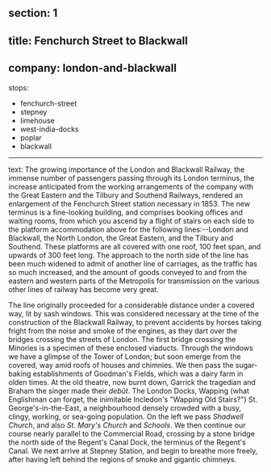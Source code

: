 ﻿section: 1
----
title: Fenchurch Street to Blackwall
----
company: london-and-blackwall
----
stops:
- fenchurch-street
- stepney
- limehouse
- west-india-docks
- poplar
- blackwall
----
text: The growing importance of the London and Blackwall Railway, the immense number of passengers passing through its London terminus, the increase anticipated from the working arrangements of the company with the Great Eastern and the Tilbury and Southend Railways, rendered an enlargement of the Fenchurch Street station necessary in 1853. The new terminus is a fine-looking building, and comprises booking offices and waiting rooms, from which you ascend by a flight of stairs on each side to the platform accommodation above for the following lines:--London and Blackwall, the North London, the Great Eastern, and the Tilbury and Southend. These platforms are all covered with one roof, 100 feet span, and upwards of 300 feet long. The approach to the north side of the line has been much widened to admit of another line of carriages, as the traffic has so much increased, and the amount of goods conveyed to and from the eastern and western parts of the Metropolis for transmission on the various other lines of railway has become very great.

The line originally proceeded for a considerable distance under a covered way, lit by sash windows. This was considered necessary at the time of the construction of the Blackwall Railway, to prevent accidents by horses taking fright from the noise and smoke of the engines, as they dart over the bridges crossing the streets of London. The first bridge crossing the Minories is a specimen of these enclosed viaducts. Through the windows we have a glimpse of the Tower of London; but soon emerge from the covered, way amid roofs of houses and chimnies. We then pass the sugar-baking establishments of Goodman's Fields, which was a dairy farm in olden times. At the old theatre, now burnt down, Garrick the tragedian and Braham the singer made their *debût*. The London Docks, Wapping (what Englishman can forget, the inimitable Incledon's "Wapping Old Stairs?") St. George's-in-the-East, a neighbourhood densely crowded with a busy, clingy, working, or sea-going population. On the left we pass *Shadwell Church*, and also *St. Mary's Church* and *Schools*. We then continue our course nearly parallel to the Commercial Road, crossing by a stone bridge the north side of the Regent's Canal Dock, the terminus of the Regent's Canal. We next arrive at Stepney Station, and begin to breathe more freely, after having left behind the regions of smoke and gigantic chimneys.
